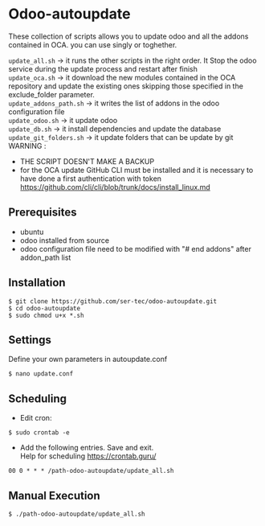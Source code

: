 # Odoo-autoupdate
These collection of scripts allows you to update odoo and all the addons contained in OCA.
you can use singly or toghether.

```update_all.sh``` -> it runs the other scripts in the right order. It Stop the odoo service during the update process and restart after finish<br/>
```update_oca.sh``` -> it download the new modules contained in the OCA repository and update the existing ones skipping those specified in the exclude_folder parameter.<br/>
```update_addons_path.sh``` -> it writes the list of addons in the odoo configuration file <br/>
```update_odoo.sh``` -> it update odoo<br/>
```update_db.sh``` -> it install dependencies and update the database<br/>
```update_git_folders.sh``` -> it update folders that can be update by git
WARNING : 
* THE SCRIPT DOESN'T MAKE A BACKUP
* for the OCA update GitHub CLI must be installed and it is necessary to have done a first authentication with token
https://github.com/cli/cli/blob/trunk/docs/install_linux.md

## Prerequisites 
* ubuntu
* odoo installed from source
* odoo configuration file need to be modified with "# end addons" after addon_path list

## Installation

```
$ git clone https://github.com/ser-tec/odoo-autoupdate.git
$ cd odoo-autoupdate
$ sudo chmod u+x *.sh
```

## Settings

Define your own parameters in autoupdate.conf
```
$ nano update.conf
```

## Scheduling
* Edit cron:
```
$ sudo crontab -e
```
* Add the following entries. Save and exit.<br/> 
Help for scheduling https://crontab.guru/
```
00 0 * * * /path-odoo-autoupdate/update_all.sh
```

## Manual Execution
```
$ ./path-odoo-autoupdate/update_all.sh 
```
